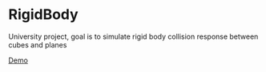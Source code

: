 # RigidBody
University project, goal is to simulate rigid body collision response between cubes and planes

[Demo](https://youtu.be/8jNXJ93VCwE)
